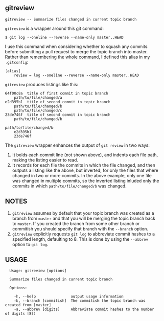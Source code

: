 gitreview
------

`gitreview -- Summarize files changed in current topic branch`

`gitreview` is a wrapper around this git command:

    $ git log --oneline --reverse --name-only master..HEAD

I use this command when considering whether to squash any commits before submitting
a pull request to merge the topic branch into master. Rather than remembering the whole
command, I defined this alias in my `.gitconfig`:

```
[alias]
    review = log --oneline --reverse --name-only master..HEAD
```

`gitreview` produces listings like this:

```
64f00c8a  title of first commit in topic branch
    path/to/file/changed/a
e2d395b1  title of second commit in topic branch
    path/to/file/changed/b
    path/to/file/changed/c
23de746f  title of second commit in topic branch
    path/to/file/changed/b

path/to/file/changed/b
    e2d395b1
    23de746f
```

The `gitreview` wrapper enhances the output of `git review` in two ways:

1. It bolds each commit line (not shown above), and indents each file path, making the listing easier to read.
2. It records for each file the commits in which the file changed, and then outputs a listing like the above, but inverted, for only the files that where changed in two or more commits. In the above example, only one file was changed in multiple commits, so the inverted listing inluded only the commits in which `path/to/file/changed/b` was changed.

NOTES
-----

1. `gitreview` assumes by default that your topic branch was created as a branch from `master` and that you
will be merging the topic branch back to `master`. If you created the branch from some other branch or commitish
you should specify that branch with the `--branch` option.
2. `gitreview` explicitly requests `git log` to abbreviate commit hashes to a specified length, defaulting to 8. This is done by using the `--abbrev` option to `git log`.

USAGE
-----

```
  Usage: gitreview [options]

  Summarize files changed in current topic branch

  Options:

    -h, --help                output usage information
    -b, --branch [commitish]  The commitish the topic branch was created from [master]
    -a, --abbrev [digits]     Abbreviate commit hashes to the number of digits [8])
```
